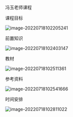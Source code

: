 冯玉老师课程



课程目标

![image-20220718102205241](https://pic-1257412153.cos.ap-nanjing.myqcloud.com/2022/07/18/image-20220718102205241-45110e.png)



前置知识

![image-20220718102403147](https://pic-1257412153.cos.ap-nanjing.myqcloud.com/2022/07/18/image-20220718102403147-3c8cef.png)



教材

![image-20220718102511361](https://pic-1257412153.cos.ap-nanjing.myqcloud.com/2022/07/18/image-20220718102511361-3a2643.png)



参考资料

![image-20220718102541666](https://pic-1257412153.cos.ap-nanjing.myqcloud.com/2022/07/18/image-20220718102541666-ba1853.png)

时间安排

![image-20220718102811022](https://pic-1257412153.cos.ap-nanjing.myqcloud.com/2022/07/18/image-20220718102811022-5a262b.png)
